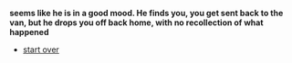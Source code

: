 
__seems like he is in a good mood.   He finds you, you get sent back to the van, but he drops you off back home, with no recollection of what happened__

* [start over](../README.md)
